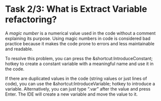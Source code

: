# Task 2/3: What is Extract Variable refactoring?

A *magic number* is a numerical value used in the code without a comment explaining its purpose. 
Using magic numbers in code is considered bad practice because it makes the code prone to errors and less maintainable and readable.

To resolve this problem, you can press the &shortcut:IntroduceConstant; hotkey to create a constant variable 
with a meaningful name and use it in the code. 

If there are duplicated values in the code (string values or just lines of code),
you can use the &shortcut:IntroduceVariable; hotkey to introduce a variable.
Alternatively, you can just type “.var” after the value and press Enter. 
The IDE will create a new variable and move the value to it.
